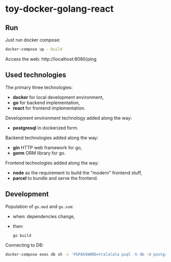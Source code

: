 # toy-docker-golang-react

## Run

Just run docker compose:

```bash
docker-compose up --build
```

Access the web: http://localhost:8080/ping

## Used technologies

The primary three technologies:

- **docker** for local development environment,
- **go** for backend implementation,
- **react** for frontend implementation.

Development environment technology added along the way:

- **postgresql** in dockerized form.

Backend technologies added along the way:

- **gin** HTTP web framework for go,
- **gorm** ORM library for go.

Frontend technologies added along the way:

- **node** as the requirement to build the "modern" frontend stuff,
- **parcel** to bundle and serve the frontend.

## Development

Population of `go.mod` and `go.sum`:

* when: dependencies change,
* then:

  ```bash
  go build
  ```

Connecting to DB:

```bash
docker-compose exec db sh -c 'PGPASSWORD=tralalala psql -h db -U postgres'
```
